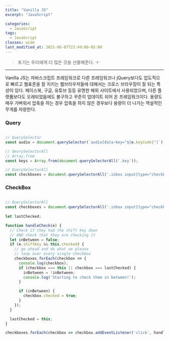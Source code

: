 ```yaml
---
title: "Vanilla JS"
excerpt: "JavaScript"

categories:
  - JavaScript
tags:
  - JavaScript
classes: wide
last_modified_at: 2021-06-07T22:49:00-05:00
---
```


> 포기는 우리에게 더 많은 것을 선물해준다. ㅜ

***

Vanilla JS는 자바스크립트 프레임워크로 다른 프레임워크나 jQuery보다도 압도적으로 빠르고 웹표준을 잘 지키는 웹브라우저들에 대해서는 크로스 브라우징이 잘 되는 특성이 있다. 페이스북, 구글, 유튜브 등등 유명한 해외 사이트에서 사용되었으며, 다른 플랫폼보다도 오래되었음에도 불구하고 꾸준히 업데이트 되어 온 프레임워크이다. 용량도 매우 가벼워서 압축을 하는 경우 압축을 하지 않은 경우보다 용량이 더 나가는 역설적인 무게를 자랑한다.

### Query 

```javascript 

// QuerySelector                   
const audio = document.querySelector(`audio[data-key="${e.keyCode}"]`);

// QeurySelectorAll
// Array.from 
const keys = Array.from(document.querySelectorAll('.key'));

// QuerySelectorAll 
const checkboxes = document.querySelectorAll('.inbox input[type="checkbox"]');                 

```

### CheckBox

```javascript

// QuerySelectorAll 
const checkboxes = document.querySelectorAll('.inbox input[type="checkbox"]');  
                  
let lastChecked;

function handleCheck(e) {
  // Check if they had the shift key down
  // AND check that they are checking it
  let inBetween = false;
  if (e.shiftKey && this.checked) {
    // go ahead and do what we please
    // loop over every single checkbox
    checkboxes.forEach(checkbox => {
      console.log(checkbox);
      if (checkbox === this || checkbox === lastChecked) {
        inBetween = !inBetween;
        console.log('Starting to check them in between!');
      }

      if (inBetween) {
        checkbox.checked = true;
      }
    });
  }

  lastChecked = this;
}

checkboxes.forEach(checkbox => checkbox.addEventListener('click', handleCheck));

```